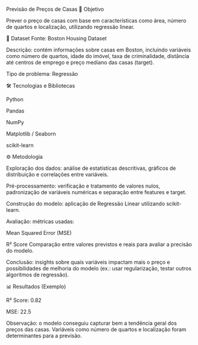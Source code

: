 Previsão de Preços de Casas
📌 Objetivo

Prever o preço de casas com base em características como área, número de quartos e localização, utilizando regressão linear.

📂 Dataset
Fonte: Boston Housing Dataset

Descrição: contém informações sobre casas em Boston, incluindo variáveis como número de quartos, idade do imóvel, taxa de criminalidade, distância até centros de emprego e preço mediano das casas (target).

Tipo de problema: Regressão

🛠 Tecnologias e Bibliotecas

Python

Pandas

NumPy

Matplotlib / Seaborn

scikit-learn

⚙ Metodologia

Exploração dos dados: análise de estatísticas descritivas, gráficos de distribuição e correlações entre variáveis.

Pré-processamento: verificação e tratamento de valores nulos, padronização de variáveis numéricas e separação entre features e target.

Construção do modelo: aplicação de Regressão Linear utilizando scikit-learn.

Avaliação: métricas usadas:

Mean Squared Error (MSE)

R² Score
Comparação entre valores previstos e reais para avaliar a precisão do modelo.

Conclusão: insights sobre quais variáveis impactam mais o preço e possibilidades de melhoria do modelo (ex.: usar regularização, testar outros algoritmos de regressão).

📊 Resultados (Exemplo)

R² Score: 0.82

MSE: 22.5

Observação: o modelo conseguiu capturar bem a tendência geral dos preços das casas. Variáveis como número de quartos e localização foram determinantes para a previsão.
